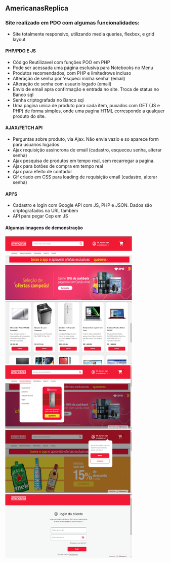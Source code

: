 ## AmericanasReplica

### Site realizado em PDO com algumas funcionalidades:

* Site totalmente responsivo, utilizando media queries, flexbox, e grid layout

#### PHP/PDO E JS
* Código Reutilizavel com funções POO em PHP
* Pode ser acessada uma página esclusiva para Notebooks no Menu
* Produtos recomendados, com PHP e limitedrows incluso
* Alteração de senha por 'esqueci minha senha' (email)
* Alteração de senha com usuario logado (email)
* Envio de email apra confirmação e entrada no site. Troca de status no Banco sql
* Senha criptografada no Banco sql
* Uma pagina unica de produto para cada item, puxados com GET (JS e PHP) de forma simples, onde uma pagina HTML corresponde a qualquer produto do site. 

#### AJAX/FETCH API
* Perguntas sobre produto, via Ajax. Não envia vazio e so aparece form para usuarios logados
* Ajax requisição assincrona de email (cadastro, esqueceu senha, alterar senha)
* Ajax pesquisa de produtos em tempo real, sem recarregar a pagina.
* Ajax para botões de compra em tempo real
* Ajax para efeito de contador
* Gif criado em CSS para loading de requisição email (cadastro, alterar senha)

#### API'S
* Cadastro e login com Google API com JS, PHP e JSON. Dados são criptografados na URL também
* API para pegar Cep em JS

#### Algumas imagens de demonstração

<div>
<img src="images/demo/Screenshot_1.png" width="400px" height="200px"/>
<img src="images/demo/Screenshot_2.png" width="400px" height="200px"/>
<img src="images/demo/Screenshot_3.png" width="400px" height="200px"/>
<img src="images/demo/Screenshot_4.png" width="400px" height="200px"/>
<img src="images/demo/Screenshot_5.png" width="400px" height="200px"/>
</div>
